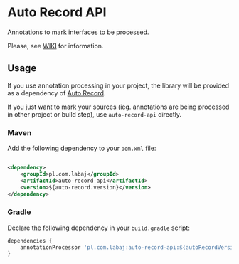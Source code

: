 # Auto Record API

Annotations to mark interfaces to be processed.

Please, see [WIKI](https://github.com/pawellabaj/auto-record/wiki) for information.

## Usage 

If you use annotation processing in your project, the library will be provided as a dependency of [Auto Record](https://github.com/pawellabaj/auto-record/tree/main/modules/auto-record).

If you just want to mark your sources (ieg. annotations are being processed in other project or build step), 
use `auto-record-api` directly.

### Maven

Add the following dependency to your `pom.xml` file:

```xml

<dependency>
    <groupId>pl.com.labaj</groupId>
    <artifactId>auto-record-api</artifactId>
    <version>${auto-record.version}</version>
</dependency>
```

### Gradle

Declare the following dependency in your `build.gradle` script:

```groovy
dependencies {
    annotationProcessor 'pl.com.labaj:auto-record-api:${autoRecordVersion}'
}